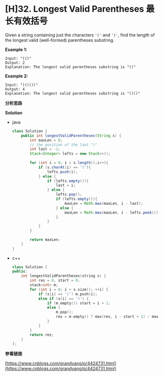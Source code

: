 # [H]32. Longest Valid Parentheses 最长有效括号

Given a string containing just the characters `'('` and `')'`, find the length of the longest valid (well-formed) parentheses substring.

**Example 1:**

```
Input: "(()"
Output: 2
Explanation: The longest valid parentheses substring is "()"
```

**Example 2:**

```
Input: ")()())"
Output: 4
Explanation: The longest valid parentheses substring is "()()"
```

**分析思路**



**Solution**

+ java

  ```java
  class Solution {
      public int longestValidParentheses(String s) {
          int maxLen = 0;
          // the position of the last ")"
          int last = -1;
          Stack<Integer> lefts = new Stack<>();
          
          for (int i = 0; i < s.length();i++){
              if (s.charAt(i) == '('){
                  lefts.push(i);
              } else {
                  if (lefts.empty()){
                      last = i;
                  } else {
                      lefts.pop();
                      if (lefts.empty()){
                          maxLen = Math.max(maxLen, i - last);
                      } else {
                          maxLen = Math.max(maxLen, i - lefts.peek());
                      }
                  }
              }
          }
          
          return maxLen;
      }
  }
  ```

+ c++

  ```c++
  class Solution {
  public:
      int longestValidParentheses(string s) {
          int res = 0, start = 0;
          stack<int> m;
          for (int i = 0; i < s.size(); ++i) {
              if (s[i] == '(') m.push(i);
              else if (s[i] == ')') {
                  if (m.empty()) start = i + 1;
                  else {
                      m.pop();
                      res = m.empty() ? max(res, i - start + 1) : max(res, i - m.top());
                  }
              }
          }
          return res;
      }
  };
  ```

  

**参看链接**

[https://www.cnblogs.com/grandyang/p/4424731.html](https://www.cnblogs.com/grandyang/p/4424731.html)

